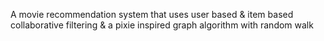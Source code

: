 A movie recommendation system that uses user based & item based collaborative filtering & a pixie inspired graph algorithm with random walk
